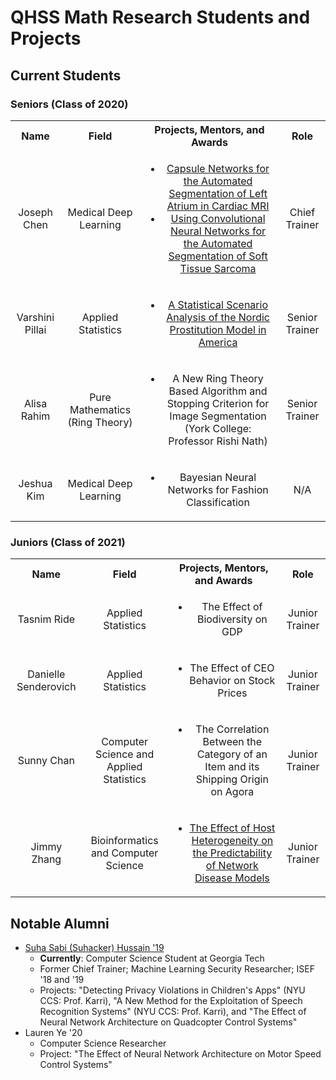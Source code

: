 # QHSS Math Research Students and Projects
## Current Students
### Seniors (Class of 2020)
<table>
  <tbody>
    <tr>
      <!-- header row -->
      <th>Name</th>
      <th align="center">Field</th>
      <th align="center">Projects, Mentors, and Awards</th>
      <th align="center">Role</th>
    </tr>
    <!--row (person information)-->
    <tr>
      <td align="center">Joseph Chen</td>
      <td align="center">Medical Deep Learning</td>
      <td align="center">
        <ul>
          <li><a href="https://github.com/jchen42703/CapsNetsLASeg">Capsule Networks for the Automated Segmentation of Left Atrium in Cardiac MRI</a></li>
          <li><a href="https://github.com/jchen42703/segmenting-sts">Using Convolutional Neural Networks for the Automated Segmentation of Soft Tissue Sarcoma</a></li>
        </ul>
      </td>
      <td align="center">Chief Trainer</td>
    </tr>
    <!--row (person information)-->
    <tr>
      <td align="center">Varshini Pillai</td>
      <td align="center">Applied Statistics</td>
      <td align="center">
        <ul>
          <li><a href="https://github.com/jchen42703/MathResearchQHSS/tree/master/Ridge_Regression_for_Prostitution">
            A Statistical Scenario Analysis of the Nordic Prostitution Model in America
          </a></li>
        </ul>
      </td>
      <td align="center">Senior Trainer</td>
    </tr>
    <!--row (person information)-->
    <tr>
      <td align="center">Alisa Rahim</td>
      <td align="center">Pure Mathematics (Ring Theory)</td>
      <td align="center">
        <ul>
          <li>A New Ring Theory Based Algorithm and Stopping Criterion for Image Segmentation (York College: Professor Rishi Nath)</li>
        </ul>
      </td>
      <td align="center">Senior Trainer</td>
    </tr>
    <!--row (person information)-->
    <tr>
      <td align="center">Jeshua Kim</td>
      <td align="center">Medical Deep Learning</td>
      <td align="center">
        <ul>
          <li>Bayesian Neural Networks for Fashion Classification</li>
        </ul>
      </td>
      <td align="center">N/A</td>
    </tr>
  </tbody>
</table>

### Juniors (Class of 2021)
<table>
  <tbody>
    <!-- header row -->
    <tr>
      <th>Name</th>
      <th align="center">Field</th>
      <th align="center">Projects, Mentors, and Awards</th>
      <th align="center">Role</th>
    </tr>
    <!--row (person information)-->
    <tr>
      <td align="center">Tasnim Ride</td>
      <td align="center">Applied Statistics</td>
      <td align="center">
        <ul>
          <li>The Effect of Biodiversity on GDP</li>
        </ul>
      </td>
      <td align="center">Junior Trainer</td>
    </tr>
    <!--row (person information)-->
    <tr>
      <td align="center">Danielle Senderovich</td>
      <td align="center">Applied Statistics</td>
      <td align="center">
        <ul>
          <li>The Effect of CEO Behavior on Stock Prices</li>
        </ul>
      </td>
      <td align="center">Junior Trainer</td>
    </tr>
    <!--row (person information)-->
    <tr>
      <td align="center">Sunny Chan</td>
      <td align="center">Computer Science and Applied Statistics</td>
      <td align="center">
        <ul>
          <li>The Correlation Between the Category of an Item and its Shipping Origin on Agora</li>
        </ul>
      </td>
      <td align="center">Junior Trainer</td>
    </tr>
    <!--row (person information)-->
    <tr>
      <td align="center">Jimmy Zhang</td>
      <td align="center">Bioinformatics and Computer Science</td>
      <td align="center">
        <ul>
          <li><a href="https://github.com/jimmyzhang2003/EpiModel-Networks">The Effect of Host Heterogeneity on the Predictability of Network Disease Models</a></li>
        </ul>
      </td>
      <td align="center">Junior Trainer</td>
    </tr>
  </tbody>
</table>

## Notable Alumni
* [Suha Sabi (Suhacker) Hussain '19](https://sshussain.me/)
  * **Currently**: Computer Science Student at Georgia Tech
  * Former Chief Trainer; Machine Learning Security Researcher; ISEF '18 and '19
  * Projects: "Detecting Privacy Violations in Children's Apps" (NYU CCS: Prof. Karri), "A New Method for the Exploitation of Speech Recognition Systems" (NYU CCS: Prof. Karri), and "The Effect of Neural Network Architecture on Quadcopter Control Systems"
* Lauren Ye '20
  * Computer Science Researcher
  * Project: "The Effect of Neural Network Architecture on Motor Speed Control Systems"
